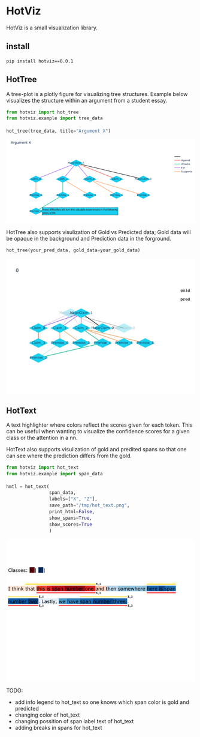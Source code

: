 # HotViz

HotViz is a small visualization library.

## install
```
pip install hotviz==0.0.1
```

## HotTree

A tree-plot is a plotly figure for visualizing tree structures. Example below visualizes the structure within an argument from a student essay. 

```python
from hotviz import hot_tree
from hotviz.example import tree_data

hot_tree(tree_data, title="Argument X")
```
![](https://github.com/AxlAlm/hotviz/blob/setup/hotviz/example/example_tree_hover.png)

HotTree also supports visulization of Gold vs Predicted data; Gold data will be opaque in the background and Prediction data in the forground.

```python
hot_tree(your_pred_data, gold_data=your_gold_data)
```

![](https://github.com/AxlAlm/hotviz/blob/setup/hotviz/example/tree_example.gif)



## HotText

A text highlighter where colors reflect the scores given for each token. This can be useful when wanting to visualize the confidence scores for a given class or the attention in a nn.

HotText also supports visulization of gold and predited spans so that one can see where the prediction differs from the gold.


```python
from hotviz import hot_text
from hotviz.example import span_data

hmtl = hot_text(    
                span_data, 
                labels=["X", "Z"], 
                save_path="/tmp/hot_text.png",
                print_html=False, 
                show_spans=True,
                show_scores=True
                )
```

![](https://github.com/AxlAlm/hotviz/blob/setup/hotviz/example/hot_text_example.png)

TODO: 
- add info legend to hot_text so one knows which span color is gold and predicted
- changing color of hot_text
- changing possition of span label text of hot_text
- adding breaks in spans for hot_text
